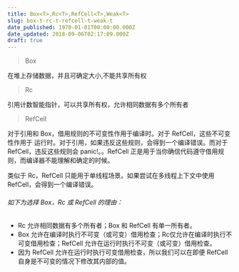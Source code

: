 ```yaml
---
title: Box<T>,Rc<T>,RefCell<T>,Weak<T>
slug: box-t-rc-t-refcell-t-weak-t
date_published: 1970-01-01T00:00:00.000Z
date_updated: 2018-09-06T02:17:09.000Z
draft: true
---
```


> Box

在堆上存储数据，并且可确定大小,不能共享所有权

> Rc

引用计数智能指针，可以共享所有权，允许相同数据有多个所有者

> RefCell

对于引用和 Box，借用规则的不可变性作用于编译时。对于 RefCell，这些不可变性作用于 运行时。对于引用，如果违反这些规则，会得到一个编译错误。而对于RefCell，违反这些规则会 panic!。。RefCell 正是用于当你确信代码遵守借用规则，而编译器不能理解和确定的时候。

类似于 Rc，RefCell 只能用于单线程场景。如果尝试在多线程上下文中使用RefCell，会得到一个编译错误。

###### 如下为选择 Box，Rc 或 RefCell 的理由：

- Rc 允许相同数据有多个所有者；Box 和 RefCell 有单一所有者。
- Box 允许在编译时执行不可变（或可变）借用检查；Rc仅允许在编译时执行不可变借用检查；RefCell 允许在运行时执行不可变（或可变）借用检查。
- 因为 RefCell 允许在运行时执行可变借用检查，所以我们可以在即便 RefCell 自身是不可变的情况下修改其内部的值。
